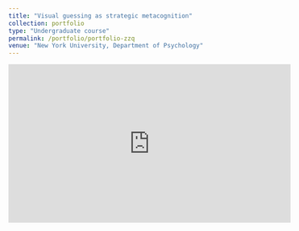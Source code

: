 ```yaml
---
title: "Visual guessing as strategic metacognition"
collection: portfolio
type: "Undergraduate course"
permalink: /portfolio/portfolio-zzq
venue: "New York University, Department of Psychology"
---
```

<iframe width="560" height="315" src="https://www.youtube.com/embed/Dr513JVe3bk" title="YouTube video player" frameborder="0" allow="accelerometer; autoplay; clipboard-write; encrypted-media; gyroscope; picture-in-picture" allowfullscreen></iframe>
